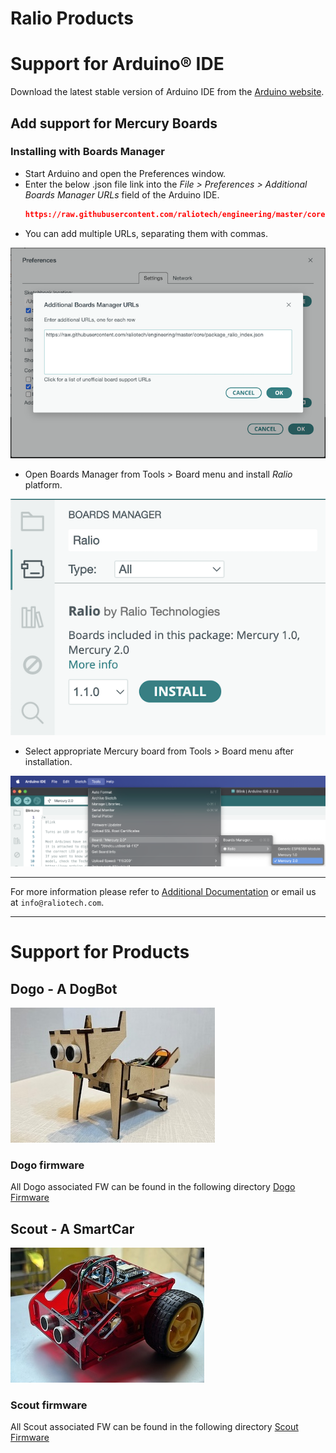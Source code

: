 Ralio Products
===========================================

# Support for Arduino® IDE
Download the latest stable version of Arduino IDE from the [Arduino website](https://www.arduino.cc/en/software).

## Add support for Mercury Boards

### Installing with Boards Manager

- Start Arduino and open the Preferences window.
- Enter the below .json file link into the *File > Preferences > Additional Boards Manager URLs* field of the Arduino IDE.
  ```json
  https://raw.githubusercontent.com/raliotech/engineering/master/core/package_ralio_index.json
  ```
- You can add multiple URLs, separating them with commas.

![abm](img/additionalBoardManager.png)

- Open Boards Manager from Tools > Board menu and install *Ralio* platform.

![bm](img/boardManager.png)

- Select appropriate Mercury board from Tools > Board menu after installation.

![bs](img/boardSelect.png)

___

For more information please refer to [Additional Documentation](https://github.com/raliotech/engineering/tree/master/core/board_manager/esp8266#readme) or email us at ```info@raliotech.com```.

___

# Support for Products

## Dogo - A DogBot

![dogo](img/dogo.png)

### Dogo firmware
All Dogo associated FW can be found in the following directory [Dogo Firmware](https://github.com/raliotech/engineering/tree/master/products/dogo/firmware)

## Scout - A SmartCar

![scout](img/scout.png)

### Scout firmware
All Scout associated FW can be found in the following directory [Scout Firmware](https://github.com/raliotech/engineering/tree/master/products/scout/firmware)
